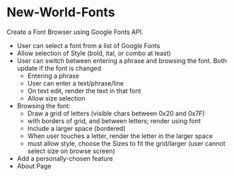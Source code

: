 # New-World-Fonts

Create a Font Browser using Google Fonts API.

- User can select a font from a list of Google Fonts
- Allow selection of Style (bold, ital, or combo at least)
- User can switch between entering a phrase and browsing the font. Both update if the font is changed
  - Entering a phrase 
  - User can enter a text/phrase/line
  - On text edit, render the text in that font
  - Allow size selection
- Browsing the font:
  - Draw a grid of letters (visible chars between 0x20 and 0x7F)
  - with borders of grid, and between letters; render using font
  - Include a larger space (bordered)
  - When user touches a letter, render the letter in the larger space
  - must allow style, choose the Sizes to fit the grid/larger (user cannot select size on browse screen)
- Add a personally-chosen feature
- About Page

